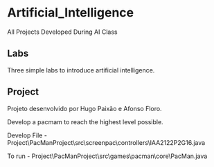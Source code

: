# Artificial_Intelligence
All Projects Developed During AI Class

## Labs
Three simple labs to introduce artificial intelligence.


## Project
Projeto desenvolvido por Hugo Paixão e Afonso Floro.

Develop a pacmam to reach the highest level possible.

  Develop File - Project\PacManProject\src\screenpac\controllers\IAA2122P2G16.java
  
  To run - Project\PacManProject\src\games\pacman\core\PacMan.java
